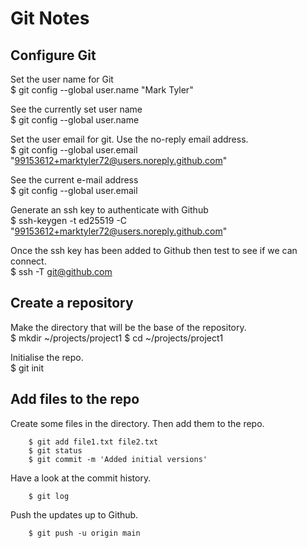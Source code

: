 Git Notes
=========

## Configure Git

Set the user name for Git  
    $ git config --global user.name "Mark Tyler"

See the currently set user name  
    $ git config --global user.name

Set the user email for git. Use the no-reply email address.  
    $ git config --global user.email "99153612+marktyler72@users.noreply.github.com"

See the current e-mail address  
    $ git config --global user.email

Generate an ssh key to authenticate with Github  
    $ ssh-keygen -t ed25519 -C "99153612+marktyler72@users.noreply.github.com"

Once the ssh key has been added to Github then test to see if we can connect.  
    $ ssh -T git@github.com

## Create a repository

Make the directory that will be the base of the repository.  
    $ mkdir ~/projects/project1
    $ cd ~/projects/project1

Initialise the repo.  
    $ git init

## Add files to the repo

Create some files in the directory. Then add them to the repo.  
~~~
    $ git add file1.txt file2.txt
    $ git status
    $ git commit -m 'Added initial versions'
~~~

Have a look at the commit history.  
~~~
    $ git log
~~~

Push the updates up to Github.  
~~~
    $ git push -u origin main
~~~
 
